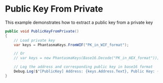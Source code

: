 # Public Key From Private

This example demonstrates how to extract a public key from a private key

```csharp
public void PublicKeyFromPrivate()
{
    // Load private key
    var keys = PhantasmaKeys.FromWIF("PK_in_WIF_format");

    // Or
    // var keys = new PhantasmaKeys(Base16.Decode("PK_in_HEX_format"));

    // Log the address and corresponding public key in base16 format
    Debug.Log($"[PublicKey] Address: {keys.Address.Text}, Public Key: {Base16.Encode(keys.PublicKey)}");
}
```
